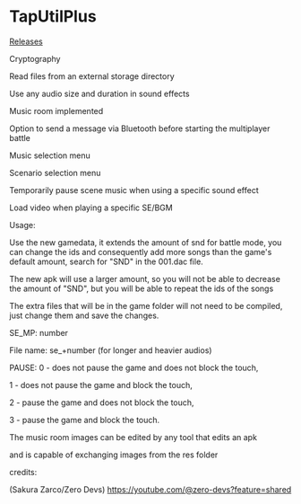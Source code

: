 # TapUtilPlus

[Releases](https://github.com/GdGohan/TapUtilPlus/releases)

Cryptography 

Read files from an external storage directory 

Use any audio size and duration in sound effects
 
Music room implemented 

Option to send a message via Bluetooth before starting the multiplayer battle 

Music selection menu 

Scenario selection menu 

Temporarily pause scene music when using a specific sound effect

Load video when playing a specific SE/BGM

Usage:

Use the new gamedata, it extends the amount of snd for battle mode, you can change the ids and consequently add more songs than the game's default amount, search for "SND" in the 001.dac file.

The new apk will use a larger amount, so you will not be able to decrease the amount of "SND", but you will be able to repeat the ids of the songs

The extra files that will be in the game folder will not need to be compiled, just change them and save the changes.

SE_MP: number

File name: se_+number (for longer and heavier audios)

PAUSE: 
0 - does not pause the game and does not block the touch, 

1 - does not pause the game and block the touch, 

2 - pause the game and does not block the touch, 

3 - pause the game and block the touch.

The music room images can be edited by any tool that edits an apk 

and is capable of exchanging images from the res folder

credits:

(Sakura Zarco/Zero Devs) https://youtube.com/@zero-devs?feature=shared